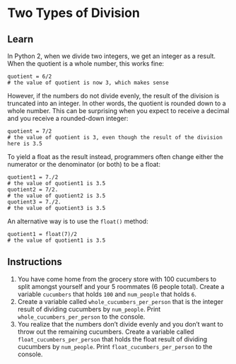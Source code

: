 # Two Types of Division
## Learn
In Python 2, when we divide two integers, we get an integer as a result. When the quotient is a whole number, this works fine:
```
quotient = 6/2
# the value of quotient is now 3, which makes sense
```
However, if the numbers do not divide evenly, the result of the division is truncated into an integer. In other words, the quotient is rounded down to a whole number. This can be surprising when you expect to receive a decimal and you receive a rounded-down integer:
```
quotient = 7/2
# the value of quotient is 3, even though the result of the division here is 3.5
```
To yield a float as the result instead, programmers often change either the numerator or the denominator (or both) to be a float:
```
quotient1 = 7./2
# the value of quotient1 is 3.5
quotient2 = 7/2.
# the value of quotient2 is 3.5
quotient3 = 7./2.
# the value of quotient3 is 3.5
```
An alternative way is to use the ```float()``` method:
```
quotient1 = float(7)/2 
# the value of quotient1 is 3.5
```
## Instructions
1. You have come home from the grocery store with 100 cucumbers to split amongst yourself and your 5 roommates (6 people total). Create a variable ```cucumbers``` that holds ```100``` and ```num_people``` that holds ```6```.
2. Create a variable called ```whole_cucumbers_per_person``` that is the integer result of dividing cucumbers by ```num_people```. Print ```whole_cucumbers_per_person``` to the console.
3. You realize that the numbers don’t divide evenly and you don’t want to throw out the remaining cucumbers. Create a variable called ```float_cucumbers_per_person``` that holds the float result of dividing cucumbers by ```num_people```. Print ```float_cucumbers_per_person``` to the console.